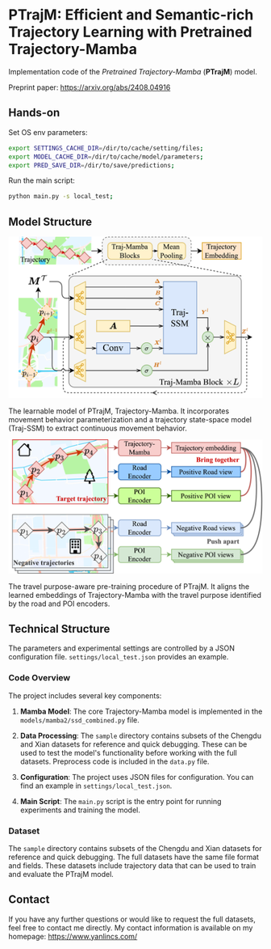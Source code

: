 # PTrajM: Efficient and Semantic-rich Trajectory Learning with Pretrained Trajectory-Mamba

Implementation code of the *Pretrained Trajectory-Mamba* (**PTrajM**) model.

Preprint paper: https://arxiv.org/abs/2408.04916

## Hands-on

Set OS env parameters:

```bash
export SETTINGS_CACHE_DIR=/dir/to/cache/setting/files;
export MODEL_CACHE_DIR=/dir/to/cache/model/parameters;
export PRED_SAVE_DIR=/dir/to/save/predictions;
```

Run the main script:

```bash
python main.py -s local_test;
```

## Model Structure

![PTrajM-traj-mamba](./assets/PTrajM-traj-mamba.png)

The learnable model of PTrajM, Trajectory-Mamba. It incorporates movement behavior parameterization and a trajectory state-space model (Traj-SSM) to extract continuous movement behavior.

![PTrajM-pretrain](./assets/PTrajM-pretrain.png)

The travel purpose-aware pre-training procedure of PTrajM. It aligns the learned embeddings of Trajectory-Mamba with the travel purpose identified by the road and POI encoders.

## Technical Structure

The parameters and experimental settings are controlled by a JSON configuration file. `settings/local_test.json` provides an example.

### Code Overview

The project includes several key components:

1. **Mamba Model**: The core Trajectory-Mamba model is implemented in the `models/mamba2/ssd_combined.py` file.

2. **Data Processing**: The `sample` directory contains subsets of the Chengdu and Xian datasets for reference and quick debugging. These can be used to test the model's functionality before working with the full datasets. Preprocess code is included in the `data.py` file.

3. **Configuration**: The project uses JSON files for configuration. You can find an example in `settings/local_test.json`.

4. **Main Script**: The `main.py` script is the entry point for running experiments and training the model.

### Dataset

The `sample` directory contains subsets of the Chengdu and Xian datasets for reference and quick debugging. The full datasets have the same file format and fields. These datasets include trajectory data that can be used to train and evaluate the PTrajM model.

## Contact

If you have any further questions or would like to request the full datasets, feel free to contact me directly. My contact information is available on my homepage: https://www.yanlincs.com/
